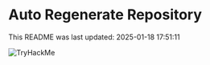 # Auto Regenerate Repository

This README was last updated: 2025-01-18 17:51:11

 ![TryHackMe](https://tryhackme.com/badge/533634)